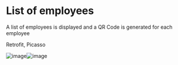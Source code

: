 # List of employees
A list of employees is displayed and a QR Code is generated for each employee

Retrofit, Picasso

![image](https://github.com/xemura/little_practice_for_university/assets/92382028/633ffaa3-c407-424c-a7b1-037027fd497a)![image](https://github.com/xemura/little_practice_for_university/assets/92382028/a233a37a-8bb3-4866-b57f-e34cab4afe81)
